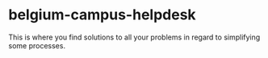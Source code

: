 # belgium-campus-helpdesk
This is where you find solutions to all your problems in regard to simplifying some processes.
